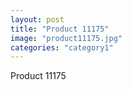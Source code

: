 ```yaml
---
layout: post
title: "Product 11175"
image: "product11175.jpg"
categories: "category1"
---
```

Product 11175
